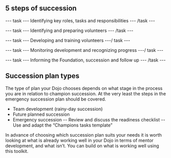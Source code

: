 ## 5 steps of succession
--- task ---
Identifying key roles, tasks and responsibilities
--- /task ---

--- task ---
Identifying and preparing volunteers
--- /task ---

--- task ---
Developing and training volunteers
---/ task ---

--- task ---
Monitoring development and recognizing progress
---/ task ---

--- task ---
Informing the Foundation, succession and follow up
--- /task ---

## Succession plan types
The type of plan your Dojo chooses depends on what stage in the process you are in relation to champion succession. At the very least the steps in the emergency succession plan should be covered.

- Team development (rainy-day succession)
- Future planned succession
- Emergency succession
-- Review and discuss the readiness checklist
-- Use and adapt the “Champions tasks template” 


In advance of choosing which succession plan suits your needs it is worth looking at what is already working well in your Dojo in terms of mentor development, and what isn’t. You can build on what is working well using this toolkit.
